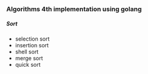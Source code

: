### Algorithms 4th implementation using golang

##### Sort

* selection sort
* insertion sort
* shell sort
* merge sort
* quick sort

